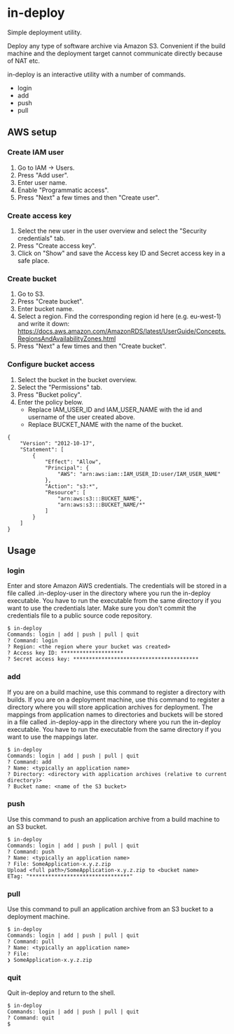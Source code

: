 # in-deploy
Simple deployment utility.

Deploy any type of software archive via Amazon S3. Convenient if the build machine and the deployment target cannot communicate directly because of NAT etc.

in-deploy is an interactive utility with a number of commands.
* login
* add
* push
* pull

## AWS setup

### Create IAM user
1. Go to IAM -> Users.
2. Press "Add user".
3. Enter user name.
4. Enable "Programmatic access".
5. Press "Next" a few times and then "Create user".

### Create access key
1. Select the new user in the user overview and select the "Security credentials" tab.
2. Press "Create access key".
3. Click on "Show" and save the Access key ID and Secret access key in a safe place.

### Create bucket
1. Go to S3.
2. Press "Create bucket".
3. Enter bucket name.
4. Select a region. Find the corresponding region id here (e.g. eu-west-1) and write it down: https://docs.aws.amazon.com/AmazonRDS/latest/UserGuide/Concepts.RegionsAndAvailabilityZones.html
6. Press "Next" a few times and then "Create bucket".

### Configure bucket access
1. Select the bucket in the bucket overview.
2. Select the "Permissions" tab.
3. Press "Bucket policy".
4. Enter the policy below.
   * Replace IAM_USER_ID and IAM_USER_NAME with the id and username of the user created above.
   * Replace BUCKET_NAME with the name of the bucket.

```
{
    "Version": "2012-10-17",
    "Statement": [
        {
            "Effect": "Allow",
            "Principal": {
                "AWS": "arn:aws:iam::IAM_USER_ID:user/IAM_USER_NAME"
            },
            "Action": "s3:*",
            "Resource": [
                "arn:aws:s3:::BUCKET_NAME",
                "arn:aws:s3:::BUCKET_NAME/*"
            ]
        }
    ]
}
```

## Usage

### login

Enter and store Amazon AWS credentials. The credentials will be stored in a file called .in-deploy-user in the directory where you run the in-deploy executable. You have to run the executable from the same directory if you want to use the credentials later. Make sure you don't commit the credentials file to a public source code repository.

```
$ in-deploy 
Commands: login | add | push | pull | quit
? Command: login
? Region: <the region where your bucket was created>
? Access key ID: ********************
? Secret access key: ****************************************
```

### add

If you are on a build machine, use this command to register a directory with builds. If you are on a deployment machine, use this command to register a directory where you will store application archives for deployment. The mappings from application names to directories and buckets will be stored in a file called .in-deploy-app in the directory where you run the in-deploy executable. You have to run the executable from the same directory if you want to use the mappings later.

```
$ in-deploy 
Commands: login | add | push | pull | quit
? Command: add
? Name: <typically an application name>
? Directory: <directory with application archives (relative to current directory)>
? Bucket name: <name of the S3 bucket>
```

### push

Use this command to push an application archive from a build machine to an S3 bucket.

```
$ in-deploy 
Commands: login | add | push | pull | quit
? Command: push
? Name: <typically an application name>
? File: SomeApplication-x.y.z.zip
Upload <full path>/SomeApplication-x.y.z.zip to <bucket name>
ETag: "********************************"
```

### pull

Use this command to pull an application archive from an S3 bucket to a deployment machine.

```
$ in-deploy 
Commands: login | add | push | pull | quit
? Command: pull
? Name: <typically an application name>
? File: 
❯ SomeApplication-x.y.z.zip 
```

### quit

Quit in-deploy and return to the shell.

```
$ in-deploy 
Commands: login | add | push | pull | quit
? Command: quit
$
```
